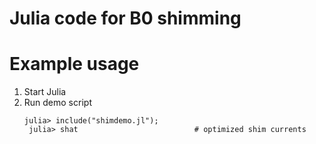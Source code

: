 # Julia code for B0 shimming

# Example usage

1. Start Julia
2. Run demo script
   ```
   julia> include("shimdemo.jl");
	julia> shat                          # optimized shim currents
   ```

